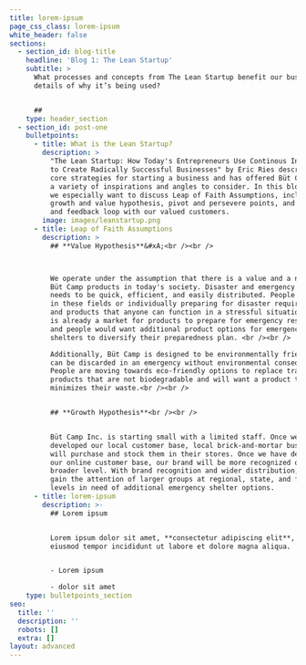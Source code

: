 ```yaml
---
title: lorem-ipsum
page_css_class: lorem-ipsum
white_header: false
sections:
  - section_id: blog-title
    headline: 'Blog 1: The Lean Startup'
    subtitle: >
      What processes and concepts from The Lean Startup benefit our business and
      details of why it’s being used?


      ##
    type: header_section
  - section_id: post-one
    bulletpoints:
      - title: What is the Lean Startup?
        description: >
          "The Lean Startup: How Today's Entrepreneurs Use Continous Innovation
          to Create Radically Successful Businesses" by Eric Ries describes the
          core strategies for starting a business and has offered Büt Camp, Inc.
          a variety of inspirations and angles to consider. In this blog post,
          we especially want to discuss Leap of Faith Assumptions, including
          growth and value hypothesis, pivot and persevere points, and metrics
          and feedback loop with our valued customers.
        image: images/leanstartup.png
      - title: Leap of Faith Assumptions
        description: >
          ## **Value Hypothesis**&#xA;<br /><br />



          We operate under the assumption that there is a value and a need for
          Büt Camp products in today's society. Disaster and emergency response
          needs to be quick, efficient, and easily distributed. People working
          in these fields or individually preparing for disaster require tools
          and products that anyone can function in a stressful situation. There
          is already a market for products to prepare for emergency response,
          and people would want additional product options for emergency
          shelters to diversify their preparedness plan. <br /><br />

          Additionally, Büt Camp is designed to be environmentally friendly and
          can be discarded in an emergency without environmental consequences.
          People are moving towards eco-friendly options to replace traditional
          products that are not biodegradable and will want a product that
          minimizes their waste.<br /><br />


          ## **Growth Hypothesis**<br /><br />


          Büt Camp Inc. is starting small with a limited staff. Once we have
          developed our local customer base, local brick-and-mortar businesses
          will purchase and stock them in their stores. Once we have developed
          our online customer base, our brand will be more recognized on a
          broader level. With brand recognition and wider distribution, we will
          gain the attention of larger groups at regional, state, and federal
          levels in need of additional emergency shelter options.
      - title: lorem-ipsum
        description: >-
          ## Lorem ipsum


          Lorem ipsum dolor sit amet, **consectetur adipiscing elit**, sed do
          eiusmod tempor incididunt ut labore et dolore magna aliqua.


          - Lorem ipsum

          - dolor sit amet
    type: bulletpoints_section
seo:
  title: ''
  description: ''
  robots: []
  extra: []
layout: advanced
---
```

